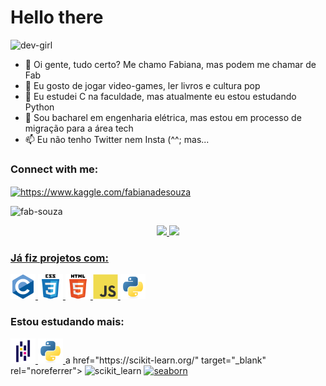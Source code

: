 # Hello there
![dev-girl](https://user-images.githubusercontent.com/67301805/170592993-1b60f7f8-1933-40cb-9abc-83f0ebb2b21b.gif)

- 👋 Oi gente, tudo certo? Me chamo Fabiana, mas podem me chamar de Fab
- 👀 Eu gosto de jogar video-games, ler livros e cultura pop
- 🌱 Eu estudei C na faculdade, mas atualmente eu estou estudando Python
- 💞️ Sou bacharel em engenharia elétrica, mas estou em processo de migração para a área tech
- 📫 Eu não tenho Twitter nem Insta (^^; mas...

<h3 align="left">Connect with me:</h3>
<p align="left">
<a href="https://kaggle.com/fabianadesouza" target="blank"><img align="center" src="https://raw.githubusercontent.com/rahuldkjain/github-profile-readme-generator/master/src/images/icons/Social/kaggle.svg" alt="https://www.kaggle.com/fabianadesouza" height="30" width="40" /></a>
</p>

<p align="left"> <img src="https://komarev.com/ghpvc/?username=fab-souza&label=Profile%20views&color=0e75b6&style=flat" alt="fab-souza" /> </p>

<div align="center">
  <a href="https://github.com/fab-souza">
  <img height="170em" src="https://github-readme-stats.vercel.app/api?username=fab-souza&show_icons=true&theme=apprentice&include_all_commits=true&count_private=true"/>
  <img height="170em" src="https://github-readme-stats.vercel.app/api/top-langs/?username=fab-souza&layout=compact&langs_count=7&theme=apprentice"/>
</div>

<h3 align="left">Já fiz projetos com:</h3>
<p align="left"> <a href="https://www.cprogramming.com/" target="_blank" rel="noreferrer"> <img src="https://raw.githubusercontent.com/devicons/devicon/master/icons/c/c-original.svg" alt="c" width="40" height="40"/> </a> <a href="https://www.w3schools.com/css/" target="_blank" rel="noreferrer"> <img src="https://raw.githubusercontent.com/devicons/devicon/master/icons/css3/css3-original-wordmark.svg" alt="css3" width="40" height="40"/> </a> <a href="https://www.w3.org/html/" target="_blank" rel="noreferrer"> <img src="https://raw.githubusercontent.com/devicons/devicon/master/icons/html5/html5-original-wordmark.svg" alt="html5" width="40" height="40"/> </a> <a href="https://developer.mozilla.org/en-US/docs/Web/JavaScript" target="_blank" rel="noreferrer"> <img src="https://raw.githubusercontent.com/devicons/devicon/master/icons/javascript/javascript-original.svg" alt="javascript" width="40" height="40"/> </a> <a href="https://www.python.org" target="_blank" rel="noreferrer"> <img src="https://raw.githubusercontent.com/devicons/devicon/master/icons/python/python-original.svg" alt="python" width="40" height="40"/> </a> </p>


<h3 align="left">Estou estudando mais:</h3>
<p align="left"> <a href="https://pandas.pydata.org/" target="_blank" rel="noreferrer"> <img src="https://raw.githubusercontent.com/devicons/devicon/2ae2a900d2f041da66e950e4d48052658d850630/icons/pandas/pandas-original.svg" alt="pandas" width="40" height="40"/> </a> <a href="https://www.python.org" target="_blank" rel="noreferrer"> <img src="https://raw.githubusercontent.com/devicons/devicon/master/icons/python/python-original.svg" alt="python" width="40" height="40"/> </a> a href="https://scikit-learn.org/" target="_blank" rel="noreferrer"> <img src="https://upload.wikimedia.org/wikipedia/commons/0/05/Scikit_learn_logo_small.svg" alt="scikit_learn" width="40" height="40"/> </a> <a href="https://seaborn.pydata.org/" target="_blank" rel="noreferrer"> <img src="https://seaborn.pydata.org/_images/logo-mark-lightbg.svg" alt="seaborn" width="40" height="40"/> </a> </p>
